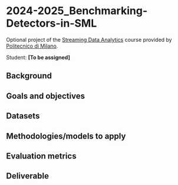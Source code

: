 # 2024-2025_Benchmarking-Detectors-in-SML

Optional project of the [Streaming Data Analytics](http://emanueledellavalle.org/teaching/streaming-data-analytics-2023-24/) course provided by [Politecnico di Milano](https://www11.ceda.polimi.it/schedaincarico/schedaincarico/controller/scheda_pubblica/SchedaPublic.do?&evn_default=evento&c_classe=811164&polij_device_category=DESKTOP&__pj0=0&__pj1=d563c55e73c3035baf5b0bab2dda086b).

Student: **[To be assigned]**

## Background

## Goals and objectives

## Datasets

## Methodologies/models to apply

## Evaluation metrics

## Deliverable

